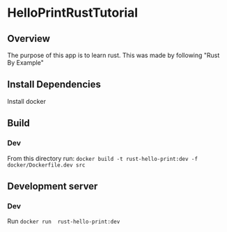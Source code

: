 # HelloPrintRustTutorial

## Overview
The purpose of this app is to learn rust. This was made by following "Rust By Example"

## Install Dependencies
Install docker

## Build
### Dev
From this directory run: `docker build -t rust-hello-print:dev -f docker/Dockerfile.dev src`

## Development server
### Dev
Run `docker run  rust-hello-print:dev`